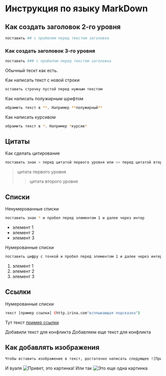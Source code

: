 # Инструкция по языку MarkDown

## Как создать заголовок 2-го уровня
```sh
поставить ## с пробелом перед текстом заголовка 
```

### Как создать заголовок 3-го уровня 
```sh
поставить ### с пробелом перед текстом заголовка 
```

Обычный тескт как есть.

Как написать текст с новой строки 
```sh
оставить строчку пустой перед нужным текстом 
```

Как написать полужирным шрифтом 
```sh
обрамить текст в **. Например **полужирный**
```

Как написать курсивом 
```sh
обрамить текст в *. Например *курсив*
```

## Цитаты

Как сделать цитирование  
```sh
поставить знак > перед цитатой первого уровня или >> перед цитатой второго уровня
```
>цитата первого уровня 
>>цитата второго уровня

## Списки 

Ненумерованные списки   
```sh
поставить знак * и пробел перед элементом 1 и далее через интер
```

* элемент 1
* элемент 2
* элемент 3

Нумерованные списки   
```sh
поставить цифру с точкой и пробел перед элементом 1 и далее через интер
```

1. элемент 1
2. элемент 2
3. элемент 3

## Ссылки
Нумерованные списки   
```sh
текст [пример ссылки] (http.irina.com"всплывающая подсказка")
```

Тут текст [пример ссылки](http.irina.com "Всплывающая подсказка")

Добавили текст для конфликта 
Добавляем еще текст для конфликта

## Как добавлять изображения
```sh
Чтобы вставить изображение в текст, достаточно написать следующее ![Привет, это картинка!](GitHub-Logo.png) 
```
И вуаля ![Привет, это картинка!](GitHub-Logo.png) 
Или так ![Это еще одна картинка](git.jpg)  